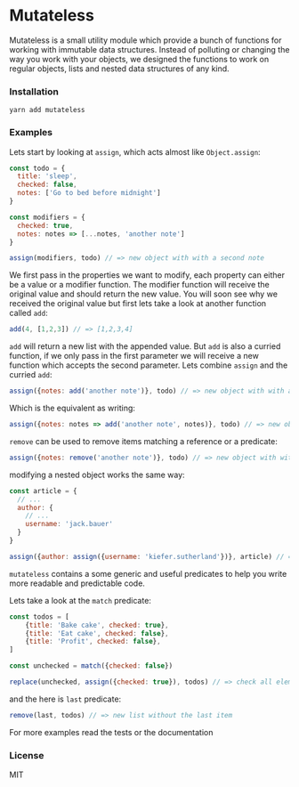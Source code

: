 # Mutateless
Mutateless is a small utility module which provide a bunch of functions for working with immutable data structures.
Instead of polluting or changing the way you work with your objects, we designed the functions to work on regular
objects, lists and nested data structures of any kind.

### Installation
```
yarn add mutateless
```

### Examples

Lets start by looking at `assign`, which acts almost like `Object.assign`:
```javascript
const todo = {
  title: 'sleep', 
  checked: false,
  notes: ['Go to bed before midnight']
}

const modifiers = {
  checked: true,
  notes: notes => [...notes, 'another note']
}

assign(modifiers, todo) // => new object with with a second note
```
We first pass in the properties we want to modify, each property can either be a value or a modifier function.
The modifier function will receive the original value and should return the new value. You will soon see why we 
received the original value but first lets take a look at another function called `add`:

```javascript
add(4, [1,2,3]) // => [1,2,3,4]
```
`add` will return a new list with the appended value. But `add` is also a curried function, if we only pass in
the first parameter we will receive a new function which accepts the second parameter. 
Lets combine `assign` and the curried `add`:
```javascript
assign({notes: add('another note')}, todo) // => new object with with a second note
```
Which is the equivalent as writing:
```javascript
assign({notes: notes => add('another note', notes)}, todo) // => new object with with a second note
```

`remove` can be used to remove items matching a reference or a predicate:
```javascript
assign({notes: remove('another note')}, todo) // => new object with without the second note
```
modifying a nested object works the same way:
```javascript
const article = {
  // ...
  author: {
    // ...
    username: 'jack.bauer'
  }
}

assign({author: assign({username: 'kiefer.sutherland'})}, article) // => new article with updated author.username
```

`mutateless` contains a some generic and useful predicates to help you write more readable and predictable code. 

Lets take a look at the `match` predicate:
```javascript
const todos = [
    {title: 'Bake cake', checked: true},
    {title: 'Eat cake', checked: false},
    {title: 'Profit', checked: false},   
]

const unchecked = match({checked: false}) 

replace(unchecked, assign({checked: true}), todos) // => check all elements
```
and the here is `last` predicate:
```javascript
remove(last, todos) // => new list without the last item
```

For more examples read the tests or the documentation

### License

MIT
